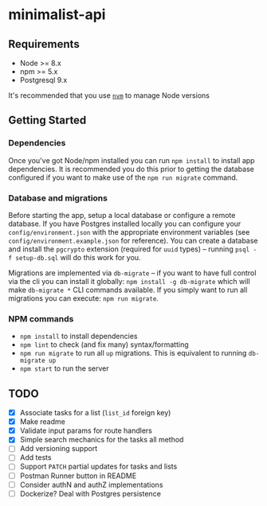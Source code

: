 # minimalist-api

## Requirements

- Node >= 8.x
- npm >= 5.x
- Postgresql 9.x

It's recommended that you use [`nvm`](https://github.com/creationix/nvm) to manage Node versions

## Getting Started

### Dependencies

Once you've got Node/npm installed you can run `npm install` to install app dependencies. It is recommended you do this prior to getting the database configured if you want to make use of the `npm run migrate` command.

### Database and migrations

Before starting the app, setup a local database or configure a remote database. If you have Postgres installed locally you can configure your `config/environment.json` with the appropriate environment variables (see `config/environment.example.json` for reference). You can create a database and install the `pgcrypto` extension (required for `uuid` types) – running `psql -f setup-db.sql` will do this work for you.

Migrations are implemented via `db-migrate` – if you want to have full control via the cli you can install it globally: `npm install -g db-migrate` which will make `db-migrate *` CLI commands available. If you simply want to run all migrations you can execute: `npm run migrate`.

### NPM commands

- `npm install` to install dependencies
- `npm lint` to check (and fix many) syntax/formatting
- `npm run migrate` to run all `up` migrations. This is equivalent to running `db-migrate up`
- `npm start` to run the server

## TODO

- [x] Associate tasks for a list (`list_id` foreign key)
- [x] Make readme
- [x] Validate input params for route handlers
- [x] Simple search mechanics for the tasks all method
- [ ] Add versioning support
- [ ] Add tests
- [ ] Support `PATCH` partial updates for tasks and lists
- [ ] Postman Runner button in README
- [ ] Consider authN and authZ implementations
- [ ] Dockerize? Deal with Postgres persistence
